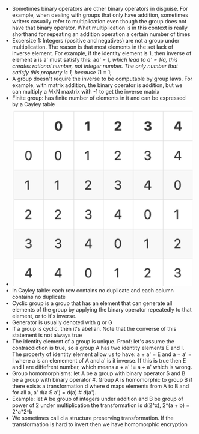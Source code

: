 - Sometimes binary operators are other binary operators in disguise. 
For example, when dealing with groups that only have addition, sometimes writers casually refer to multiplication 
even though the group does not have that binary operator. 
What multiplication is in this context is really shorthand for repeating an addition operation a certain number of times
- Excersize 1: Integers (positive and negatives) are not a group under multiplication. The reason is that most elements in
the set lack of inverse element. For example, if the identity element is 1, then inverse of element a is a' must satisfy
this: a*a' = 1, which lead to a' = 1/a, this creates rational number, not integer number. The only number that satisfy
this property is 1, because 1*1 = 1;
- A group doesn't require the inverse to be computable by group laws. For example, with matrix addition, the binary operator
is addition, but we can multiply a MxN maxtrix with -1 to get the inverse matrix
- Finite group: has finite number of elements in it and can be expressed by a Cayley table
- ![img_5.png](img_5.png)
- In Cayley table: each row contains no duplicate and each column contains no duplicate
- Cyclic group is a group that has an element that can generate all elements of the group by applying the binary
operator repeatedly to that element, or to it's inverse.
- Generator is usually denoted with g or G
- If a group is cyclic, then it's abelian. Note that the converse of this statement is not always true
- The identity element of a group is unique. Proof: let's assume the contracdiction is true, so a group A has two
identity elements E and I. The property of identity element allow us to have: a + a' = E and a + a' = I where a
is an elemement of A and a' is it inverse. If this is true then E and I are diffefrent number, which means a + a' != a + a'
which is wrong.
- Group homomorphisms: let A be a group with binary operator $ and B be a group with binary operator #. Group A is
homomorphic to group B if there exists a transformation d where d maps elements from A to B and for all a, a'
d(a $ a') = d(a) # d(a').
- Example: let A be group of integers under addition and B be group of power of 2 under multiplication
the transformation is d(2^x), 2^(a + b) = 2^a*2^b
- We sometimes call d a structure preserving transformation. If the transformation is hard to invert then we have
homomorphic encryption